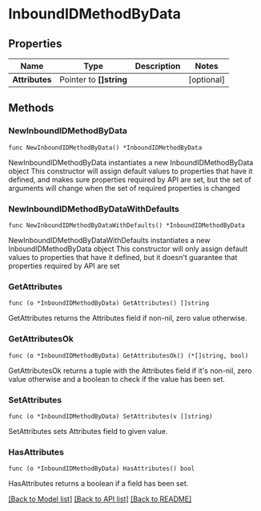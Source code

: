 # InboundIDMethodByData

## Properties

Name | Type | Description | Notes
------------ | ------------- | ------------- | -------------
**Attributes** | Pointer to **[]string** |  | [optional] 

## Methods

### NewInboundIDMethodByData

`func NewInboundIDMethodByData() *InboundIDMethodByData`

NewInboundIDMethodByData instantiates a new InboundIDMethodByData object
This constructor will assign default values to properties that have it defined,
and makes sure properties required by API are set, but the set of arguments
will change when the set of required properties is changed

### NewInboundIDMethodByDataWithDefaults

`func NewInboundIDMethodByDataWithDefaults() *InboundIDMethodByData`

NewInboundIDMethodByDataWithDefaults instantiates a new InboundIDMethodByData object
This constructor will only assign default values to properties that have it defined,
but it doesn't guarantee that properties required by API are set

### GetAttributes

`func (o *InboundIDMethodByData) GetAttributes() []string`

GetAttributes returns the Attributes field if non-nil, zero value otherwise.

### GetAttributesOk

`func (o *InboundIDMethodByData) GetAttributesOk() (*[]string, bool)`

GetAttributesOk returns a tuple with the Attributes field if it's non-nil, zero value otherwise
and a boolean to check if the value has been set.

### SetAttributes

`func (o *InboundIDMethodByData) SetAttributes(v []string)`

SetAttributes sets Attributes field to given value.

### HasAttributes

`func (o *InboundIDMethodByData) HasAttributes() bool`

HasAttributes returns a boolean if a field has been set.


[[Back to Model list]](../README.md#documentation-for-models) [[Back to API list]](../README.md#documentation-for-api-endpoints) [[Back to README]](../README.md)


